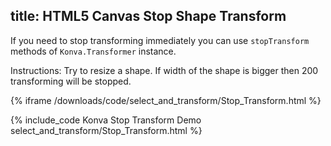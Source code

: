 title: HTML5 Canvas Stop Shape Transform
---

If you need to stop transforming immediately you can use `stopTransform` methods of `Konva.Transformer` instance.

Instructions: Try to resize a shape. If width of the shape is bigger then 200 transforming will be stopped.

{% iframe /downloads/code/select_and_transform/Stop_Transform.html %}

{% include_code Konva Stop Transform Demo select_and_transform/Stop_Transform.html %}